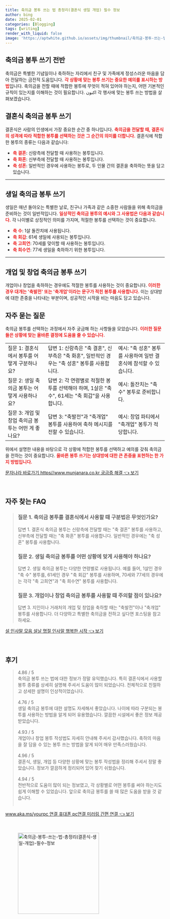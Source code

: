 ```yaml
---
title: 축의금 봉투 쓰는 법 총정리(결혼식 생일 개업) 필수 정보
author: bing
date: 2025-02-01
categories: [Blogging]
tags: [writing]
render_with_liquid: false
image: 'https://aptwhite.github.io/assets/img/thumbnail/축의금-봉투-쓰는-법-총정리(결혼식-생일-개업)-필수-정보.webp'
---
```



<h2 id='축의금_봉투_쓰기_전반'>축의금 봉투 쓰기 전반</h2>

<p>축의금은 특별한 기념일이나 축하하는 자리에서 친구 및 가족에게 정성스러운 마음을 담아 전달하는 금전적 도움입니다. <b><span style="color: #ee2323;">각 상황에 맞는 봉투 쓰기는 중요한 예의를 표시하는 방법</span></b>입니다. 축의금을 전할 때에 적합한 봉투에 무엇이 적혀 있어야 하는지, 어떤 기본적인 규칙이 있는지를 이해하는 것이 필요합니다. اکنون 각 행사에 맞는 봉투 쓰는 방법을 살펴보겠습니다.</p>

<h2 id='결혼식_축의금_봉투_쓰기'>결혼식 축의금 봉투 쓰기</h2>

<p>결혼식은 사람의 인생에서 가장 중요한 순간 중 하나입니다. <b><span style="color: #ee2323;">축의금을 전달할 때, 결혼식의 성격에 따라 적합한 봉투를 선택하는 것은 그 순간의 의미를 더합니다.</span></b> 결혼식에 적합한 봉투의 종류는 다음과 같습니다:</p>

<ul>
    <li><b><span style="color: #ee2323;">축 결혼</span></b>: 신랑측에 전달할 때 사용하는 봉투입니다.</li>
    <li><b><span style="color: #ee2323;">축 화혼</span></b>: 신부측에 전달할 때 사용하는 봉투입니다.</li>
    <li><b><span style="color: #ee2323;">축 성혼</span></b>: 일반적인 경우에 사용하는 봉투로, 두 인물 간의 결혼을 축하하는 뜻을 담고 있습니다.</li>
</ul>

<hr />

<h2 id='생일_축의금_봉투_쓰기'>생일 축의금 봉투 쓰기</h2>

<p>생일은 매년 돌아오는 특별한 날로, 친구나 가족과 같은 소중한 사람들을 위해 축의금을 준비하는 것이 일반적입니다. <b><span style="color: #ee2323;">일상적인 축의금 봉투의 예시와 그 사용법은 다음과 같습니다.</span></b> 각 나이별로 상징적인 의미를 가지며, 적절한 봉투를 선택하는 것이 중요합니다.</p>

<ul>
    <li><b><span style="color: #ee2323;">축 수</span></b>: 1살 돌잔치에 사용됩니다.</li>
    <li><b><span style="color: #ee2323;">축 회갑</span></b>: 61세 생일에 사용되는 봉투입니다.</li>
    <li><b><span style="color: #ee2323;">축 고희연</span></b>: 70세를 맞이할 때 사용하는 봉투입니다.</li>
    <li><b><span style="color: #ee2323;">축 희수연</span></b>: 77세 생일을 축하하기 위한 봉투입니다.</li>
</ul>

<hr />

<h2 id='개업_창업_축의금_봉투_쓰기'>개업 및 창업 축의금 봉투 쓰기</h2>

<p>개업이나 창업을 축하하는 경우에도 적절한 봉투를 사용하는 것이 중요합니다. <b><span style="color: #ee2323;">이러한 경우 대개는 '축발전' 또는 '축개업'이라는 문구가 적힌 봉투를 사용합니다.</span></b> 이는 상대방에 대한 존중을 나타내는 부분이며, 성공적인 시작을 비는 마음도 담고 있습니다.</p>

<h2 id='자주_묻는_질문'>자주 묻는 질문</h2>

<p>축의금 봉투를 선택하는 과정에서 자주 궁금해 하는 사항들을 모았습니다. <b><span style="color: #ee2323;">이러한 질문들은 상황에 맞는 올바른 결정에 도움을 줄 수 있습니다.</span></b></p>

<table>
    <tr>
        <td>질문 1: 결혼식에서 봉투를 어떻게 구분하나요?</td>
        <td>답변 1: 신랑측은 "축 결혼", 신부측은 "축 화혼", 일반적인 경우는 "축 성혼" 봉투를 사용합니다.</td>
        <td>예시: "축 성혼" 봉투를 사용하여 일반 결혼식에 참석할 수 있습니다.</td>
    </tr>
    <tr>
        <td>질문 2: 생일 축의금 봉투는 어떻게 사용하나요?</td>
        <td>답변 2: 각 연령별로 적절한 봉투를 선택해야 하며, 1살은 "축 수", 61세는 "축 회갑"을 사용합니다.</td>
        <td>예시: 돌잔치는 "축 수" 봉투로 준비합니다.</td>
    </tr>
    <tr>
        <td>질문 3: 개업 및 창업 축의금 봉투는 어떤 게 좋나요?</td>
        <td>답변 3: "축발전"과 "축개업" 봉투를 사용하여 축하 메시지를 전할 수 있습니다.</td>
        <td>예시: 창업 파티에서 "축개업" 봉투가 적당합니다.</td>
    </tr>
</table>

<p>위에서 설명한 내용을 바탕으로 각 상황에 적합한 봉투를 선택하고 예의를 갖춰 축의금을 전하는 것이 중요합니다. <b><span style="color: #ee2323;">올바른 봉투 쓰기는 상대방에 대한 큰 존중을 표현하는 한 가지 방법입니다.</span></b></p>


<p><a class="click-button" title="문자나라 바로가기 https//www.munjanara.co.kr 궁금증 해결" href="https://aptwhite.github.io/posts/%EB%AC%B8%EC%9E%90%EB%82%98%EB%9D%BC-%EB%B0%94%EB%A1%9C%EA%B0%80%EA%B8%B0-httpswww.munjanara.co.kr-%EA%B6%81%EA%B8%88%EC%A6%9D-%ED%95%B4%EA%B2%B0/" rel="dofollow">문자나라 바로가기 https//www.munjanara.co.kr 궁금증 해결 👈 보기</a></p><br>
<h2 id='자주_찾는_FAQ'>자주 찾는 FAQ</h2>
<div itemscope="" itemtype="https://schema.org/FAQPage">
<blockquote>
<div itemscope="" itemprop="mainEntity" itemtype="https://schema.org/Question">
<h3 itemprop="name">질문 1. 축의금 봉투를 결혼식에서 사용할 때 구분법은 무엇인가요?</h3>
<div itemscope="" itemprop="acceptedAnswer" itemtype="https://schema.org/Answer">
<span itemprop="text">
<p>답변 1. 결혼식 축의금 봉투는 신랑측에 전달할 때는 "축 결혼" 봉투를 사용하고, 신부측에 전달할 때는 "축 화혼" 봉투를 사용합니다. 일반적인 경우에는 "축 성혼" 봉투를 사용합니다.</p>
</span>
</div>
</div>
<div itemscope="" itemprop="mainEntity" itemtype="https://schema.org/Question">
<h3 itemprop="name">질문 2. 생일 축의금 봉투를 어떤 상황에 맞게 사용해야 하나요?</h3>
<div itemscope="" itemprop="acceptedAnswer" itemtype="https://schema.org/Answer">
<span itemprop="text">
<p>답변 2. 생일 축의금 봉투는 다양한 연령별로 사용됩니다. 예를 들어, 1살인 경우 "축 수" 봉투를, 61세인 경우 "축 회갑" 봉투를 사용하며, 70세와 77세의 경우에는 각각 "축 고희연"과 "축 희수연" 봉투를 사용합니다.</p>
</span>
</div>
</div>
<div itemscope="" itemprop="mainEntity" itemtype="https://schema.org/Question">
<h3 itemprop="name">질문 3. 개업이나 창업 축의금 봉투를 사용할 때 주의할 점이 있나요?</h3>
<div itemscope="" itemprop="acceptedAnswer" itemtype="https://schema.org/Answer">
<span itemprop="text">
<p>답변 3. 지인이나 거래처의 개업 및 창업을 축하할 때는 "축발전"이나 "축개업" 봉투를 사용합니다. 더 다양하고 특별한 축의금을 전하고 싶다면 포스팅을 참고하세요.</p>
</span>
</div>
</div>
</blockquote>
</div>
<p><a class="click-button" title="설 인사말 모음 설날 명절 인사말 행복한 시작" href="https://aptwhite.github.io/posts/%EC%84%A4-%EC%9D%B8%EC%82%AC%EB%A7%90-%EB%AA%A8%EC%9D%8C-%EC%84%A4%EB%82%A0-%EB%AA%85%EC%A0%88-%EC%9D%B8%EC%82%AC%EB%A7%90-%ED%96%89%EB%B3%B5%ED%95%9C-%EC%8B%9C%EC%9E%91/" rel="dofollow">설 인사말 모음 설날 명절 인사말 행복한 시작 👈 보기</a></p><br>
<h2 id='후기'>후기</h2>
<div itemscope itemtype="https://schema.org/Product">
  <blockquote>
  <div itemprop="review" itemscope itemtype="https://schema.org/Review">
      <div itemprop="reviewRating" itemscope itemtype="https://schema.org/Rating"> <span itemprop="ratingValue">4.86</span> / <span itemprop="bestRating">5</span> </div>
      <span itemprop="reviewBody">축의금 봉투 쓰는 법에 대한 정보가 정말 유익했습니다. 특히 결혼식에서 사용할 봉투 종류를 상세히 설명해 주셔서 도움이 많이 되었습니다. 전체적으로 친절하고 상세한 설명이 인상적이었습니다.</span>
  </div>
  <br>
  <div itemprop="review" itemscope itemtype="https://schema.org/Review">
      <div itemprop="reviewRating" itemscope itemtype="https://schema.org/Rating"> <span itemprop="ratingValue">4.76</span> / <span itemprop="bestRating">5</span> </div>
      <span itemprop="reviewBody">생일 축의금 봉투에 대한 설명도 자세해서 좋았습니다. 나이에 따라 구분되는 봉투를 사용하는 방법을 알게 되어 유용했습니다. 깔끔한 시설에서 좋은 정보 제공받았습니다.</span>
  </div>
  <br>
  <div itemprop="review" itemscope itemtype="https://schema.org/Review">
      <div itemprop="reviewRating" itemscope itemtype="https://schema.org/Rating"> <span itemprop="ratingValue">4.93</span> / <span itemprop="bestRating">5</span> </div>
      <span itemprop="reviewBody">개업이나 창업 봉투 작성법도 자세히 안내해 주셔서 감사했습니다. 축하의 마음을 잘 담을 수 있는 봉투 쓰는 방법을 알게 되어 매우 만족스러웠습니다.</span>
  </div>
  <br>
  <div itemprop="review" itemscope itemtype="https://schema.org/Review">
      <div itemprop="reviewRating" itemscope itemtype="https://schema.org/Rating"> <span itemprop="ratingValue">4.96</span> / <span itemprop="bestRating">5</span> </div>
      <span itemprop="reviewBody">결혼식, 생일, 개업 등 다양한 상황에 맞는 봉투 작성법을 정리해 주셔서 정말 좋았습니다. 정보가 깔끔하게 정리되어 있어 찾기 쉬웠습니다.</span>
  </div>
  <br>
  <div itemprop="review" itemscope itemtype="https://schema.org/Review">
      <div itemprop="reviewRating" itemscope itemtype="https://schema.org/Rating"> <span itemprop="ratingValue">4.94</span> / <span itemprop="bestRating">5</span> </div>
      <span itemprop="reviewBody">전반적으로 도움이 많이 되는 정보였고, 각 상황별로 어떤 봉투를 써야 하는지도 쉽게 이해할 수 있었습니다. 앞으로 축의금 봉투를 쓸 때 많은 도움을 받을 것 같습니다.</span>
  </div>
  <br>
  </blockquote>
</div>
<p><a class="click-button" title="www.aka.ms/yourpc 연결 휴대폰 pc연결 미러링 간편 연결" href="https://aptwhite.github.io/posts/www.aka.msyourpc-%EC%97%B0%EA%B2%B0-%ED%9C%B4%EB%8C%80%ED%8F%B0-pc%EC%97%B0%EA%B2%B0-%EB%AF%B8%EB%9F%AC%EB%A7%81-%EA%B0%84%ED%8E%B8-%EC%97%B0%EA%B2%B0/" rel="dofollow">www.aka.ms/yourpc 연결 휴대폰 pc연결 미러링 간편 연결 👈 보기</a></p><br>
<figure class="image"><img src="https://aptwhite.github.io/assets/img/thumbnail/축의금-봉투-쓰는-법-총정리(결혼식-생일-개업)-필수-정보.webp" alt="축의금-봉투-쓰는-법-총정리(결혼식-생일-개업)-필수-정보" width="256" height="256"></figure>